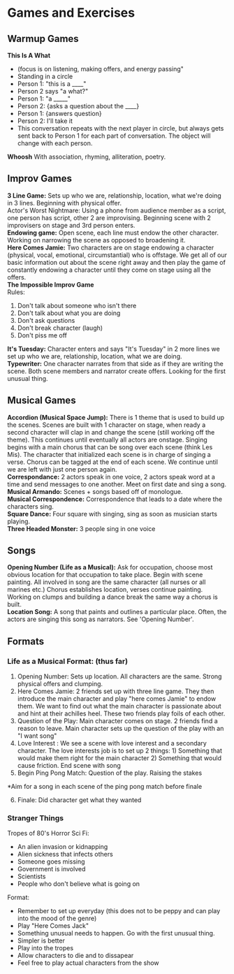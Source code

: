 # Games and Exercises

## Warmup Games
**This Is A What**
- (focus is on listening, making offers, and energy passing"  
- Standing in a circle  
- Person 1: "this is a ____"  
- Person 2 says "a what?"  
- Person 1: "a _____"  
- Person 2: {asks a question about the ____}  
- Person 1: {answers question}  
- Person 2: I'll take it  
- This conversation repeats with the next player in circle, but always gets sent back to Person 1 for each part of conversation. The object will change with each person.  

**Whoosh** With association, rhyming, alliteration, poetry.  

## Improv Games
**3 Line Game:** Sets up who we are, relationship, location, what we're doing in 3 lines. Beginning with physical offer.  
Actor's Worst Nightmare: Using a phone from audience member as a script, one person has script, other 2 are improvising. Beginning scene with 2 improvisers on stage and 3rd person enters.  
**Endowing game:** Open scene, each line must endow the other character. Working on narrowing the scene as opposed to broadening it.  
**Here Comes Jamie:** Two characters are on stage endowing a character (physical, vocal, emotional, circumstantial) who is offstage. We get all of our basic information out about the scene right away and then play the game of constantly endowing a character until they come on stage using all the offers.  
**The Impossible Improv Game**  
Rules:
1. Don't talk about someone who isn't there  
2. Don't talk about what you are doing  
3. Don't ask questions  
4. Don't break character (laugh)  
5. Don't piss me off  

**It's Tuesday:** Character enters and says "It's Tuesday" in 2 more lines we set up who we are, relationship, location, what we are doing.  
**Typewriter:**  One character narrates from that side as if they are writing the scene. Both scene members and narrator create offers. Looking for the first unusual thing.  



## Musical Games
**Accordion (Musical Space Jump):** There is 1 theme that is used to build up the scenes. Scenes are built with 1 character on stage, when ready a second character will clap in and change the scene (still working off the theme). This continues until eventually all actors are onstage. Singing begins with a main chorus that can be song over each scene (think Les Mis). The character that initialized each scene is in charge of singing a verse. Chorus can be tagged at the end of each scene. We continue until we are left with just one person again.  
**Correspondance:**  2 actors speak in one voice, 2 actors speak word at a time and send messages to one another. Meet on first date and sing a song.  
**Musical Armando:** Scenes + songs based off of monologue.  
**Musical Correspondence:** Correspondence that leads to a date where the characters sing.  
**Square Dance:** Four square with singing, sing as soon as musician starts playing.  
**Three Headed Monster:** 3 people sing in one voice  

## Songs
**Opening Number (Life as a Musical):** Ask for occupation, choose most obvious location for that occupation to take place. Begin with scene painting. All involved in song are the same character (all nurses or all marines etc.) Chorus establishes location, verses continue painting. Working on clumps and building a dance break the same way a chorus is built.  
**Location Song:** A song that paints and outlines a particular place. Often, the actors are singing this song as narrators. See 'Opening Number'.  

## Formats
### Life as a Musical Format: (thus far)

1. Opening Number: Sets up location. All characters are the same. Strong physical offers and clumping.  
2. Here Comes Jamie: 2 friends set up with three line game. They then introduce the main character and play "here comes Jamie" to endow them. We want to find out what the main character is passionate about and hint at their achilles heel. These two friends play foils of each other.  
3. Question of the Play: Main character comes on stage. 2 friends find a reason to leave. Main character sets up the question of the play with an "I want song"  
4. Love Interest : We see a scene with love interest and a secondary character. The love interests job is to set up 2 things: 1) Something that would make them right for the main character 2) Something that would cause friction. End scene with song  
5. Begin Ping Pong Match: Question of the play. Raising the stakes  

*Aim for a song in each scene of the ping pong match before finale  

6. Finale: Did character get what they wanted  

### Stranger Things

Tropes of 80's Horror Sci Fi:

- An alien invasion or kidnapping
- Alien sickness that infects others
- Someone goes missing
- Government is involved
- Scientists
- People who don't believe what is going on

Format:
- Remember to set up everyday (this does not to be peppy and can play into the mood of the genre)
- Play "Here Comes Jack"
- Something unusual needs to happen. Go with the first unusual thing.
- Simpler is better 
- Play into the tropes
- Allow characters to die and to dissapear
- Feel free to play actual characters from the show

